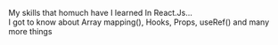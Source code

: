 My skills that homuch have I learned In React.Js... 
<br />
I got to know about Array mapping(), Hooks, Props, useRef() and many more things
